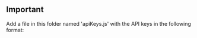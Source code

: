 ## Important
Add a file in this folder named 'apiKeys.js' with the API keys in the following format:

